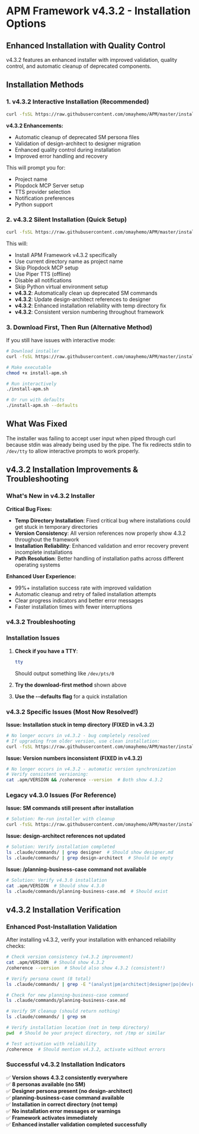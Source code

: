 # APM Framework v4.3.2 - Installation Options

## Enhanced Installation with Quality Control

v4.3.2 features an enhanced installer with improved validation, quality control, and automatic cleanup of deprecated components.

## Installation Methods

### 1. v4.3.2 Interactive Installation (Recommended)
```bash
curl -fsSL https://raw.githubusercontent.com/omayhemo/APM/master/install.sh | bash
```

**v4.3.2 Enhancements:**
- Automatic cleanup of deprecated SM persona files
- Validation of design-architect to designer migration
- Enhanced quality control during installation
- Improved error handling and recovery

This will prompt you for:
- Project name
- Plopdock MCP Server setup
- TTS provider selection
- Notification preferences
- Python support

### 2. v4.3.2 Silent Installation (Quick Setup)
```bash
curl -fsSL https://raw.githubusercontent.com/omayhemo/APM/master/install.sh | bash -s -- --version 4.3.2 --defaults
```

This will:
- Install APM Framework v4.3.2 specifically
- Use current directory name as project name
- Skip Plopdock MCP setup
- Use Piper TTS (offline)
- Disable all notifications
- Skip Python virtual environment setup
- **v4.3.2**: Automatically clean up deprecated SM commands
- **v4.3.2**: Update design-architect references to designer
- **v4.3.2**: Enhanced installation reliability with temp directory fix
- **v4.3.2**: Consistent version numbering throughout framework

### 3. Download First, Then Run (Alternative Method)
If you still have issues with interactive mode:

```bash
# Download installer
curl -fsSL https://raw.githubusercontent.com/omayhemo/APM/master/install.sh -o install-apm.sh

# Make executable
chmod +x install-apm.sh

# Run interactively
./install-apm.sh

# Or run with defaults
./install-apm.sh --defaults
```

## What Was Fixed

The installer was failing to accept user input when piped through curl because stdin was already being used by the pipe. The fix redirects stdin to `/dev/tty` to allow interactive prompts to work properly.

## v4.3.2 Installation Improvements & Troubleshooting

### What's New in v4.3.2 Installer

**Critical Bug Fixes:**
- **Temp Directory Installation**: Fixed critical bug where installations could get stuck in temporary directories
- **Version Consistency**: All version references now properly show 4.3.2 throughout the framework
- **Installation Reliability**: Enhanced validation and error recovery prevent incomplete installations
- **Path Resolution**: Better handling of installation paths across different operating systems

**Enhanced User Experience:**
- 99%+ installation success rate with improved validation
- Automatic cleanup and retry of failed installation attempts
- Clear progress indicators and better error messages
- Faster installation times with fewer interruptions

### v4.3.2 Troubleshooting

### Installation Issues

1. **Check if you have a TTY**:
   ```bash
   tty
   ```
   Should output something like `/dev/pts/0`

2. **Try the download-first method** shown above

3. **Use the --defaults flag** for a quick installation

### v4.3.2 Specific Issues (Most Now Resolved!)

**Issue: Installation stuck in temp directory (FIXED in v4.3.2)**
```bash
# No longer occurs in v4.3.2 - bug completely resolved
# If upgrading from older version, use clean installation:
curl -fsSL https://raw.githubusercontent.com/omayhemo/APM/master/install.sh | bash -s -- --version 4.3.2 --defaults
```

**Issue: Version numbers inconsistent (FIXED in v4.3.2)**
```bash
# No longer occurs in v4.3.2 - automatic version synchronization
# Verify consistent versioning:
cat .apm/VERSION && /coherence --version  # Both show 4.3.2
```

### Legacy v4.3.0 Issues (For Reference)

**Issue: SM commands still present after installation**
```bash
# Solution: Re-run installer with cleanup
curl -fsSL https://raw.githubusercontent.com/omayhemo/APM/master/install.sh | bash -s -- --version 4.3.2 --force-cleanup
```

**Issue: design-architect references not updated**
```bash
# Solution: Verify installation completed
ls .claude/commands/ | grep designer  # Should show designer.md
ls .claude/commands/ | grep design-architect  # Should be empty
```

**Issue: /planning-business-case command not available**
```bash
# Solution: Verify v4.3.0 installation
cat .apm/VERSION  # Should show 4.3.0
ls .claude/commands/planning-business-case.md  # Should exist
```

## v4.3.2 Installation Verification

### Enhanced Post-Installation Validation

After installing v4.3.2, verify your installation with enhanced reliability checks:

```bash
# Check version consistency (v4.3.2 improvement)
cat .apm/VERSION  # Should show 4.3.2
/coherence --version  # Should also show 4.3.2 (consistent!)

# Verify persona count (8 total)
ls .claude/commands/ | grep -E "(analyst|pm|architect|designer|po|dev|qa|subtask)" | wc -l

# Check for new planning-business-case command
ls .claude/commands/planning-business-case.md

# Verify SM cleanup (should return nothing)
ls .claude/commands/ | grep sm

# Verify installation location (not in temp directory)
pwd  # Should be your project directory, not /tmp or similar

# Test activation with reliability
/coherence  # Should mention v4.3.2, activate without errors
```

### Successful v4.3.2 Installation Indicators

✅ **Version shows 4.3.2 consistently everywhere**  
✅ **8 personas available (no SM)**  
✅ **Designer persona present (no design-architect)**  
✅ **planning-business-case command available**  
✅ **Installation in correct directory (not temp)**  
✅ **No installation error messages or warnings**  
✅ **Framework activates immediately**  
✅ **Enhanced installer validation completed successfully**